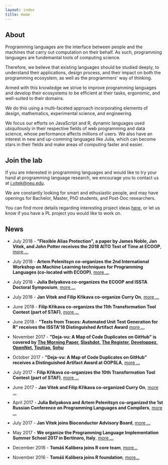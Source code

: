 ```yaml
---
layout: index
title: Home
---
```


## About

Programming languages are the interface between people and the machines that
carry out computation on their behalf. As such, programming languages are
fundemantal tools of computing science. 

Therefore, we believe that existing languages should be studied deeply, to
understand their applications, design process, and their impact on both the
programming ecosystem, as well as the programmers' way of thinking. 

Armed with this knowledge we strive to improve programming languages and
develop their ecosystems to be efficient at their tasks, ergonomic, and
well-suited to their domains. 

We do this using a multi-faceted approach incorporating elements of design,
mathematics, experimental science, and engineering.

We focus our efforts on JavaScript and R, dynamic languages used ubiquitously
in their respective fields of web programming and data science, whose
performance affects millions of users. We also have an interest in new and
up-comming languages like Julia, which can become stars in their fields and
make areas of computing faster and easier.

## Join the lab

If you are interested in programming languages and would like to try your hand
at programming language research, we encourage you to contact us at
[j.vitek@neu.edu](mailto:j.vitek@neu.edu).

We are constantly looking for smart and ethusiastic people, and may have
openings for Bachelor, Master, PhD students, and Post-Doc researchers.

You can find more details regarding interesting project ideas
[here](student-projects.html), or let us know if you have a PL project you
would like to work on.

## News

<!-- 2019 -->

<!--
- April 2019 - 
  **Jan Vitek, Paley Li, Ryan Culpepper, and Artem Pelenitsyn co-organize ETAPS 2019**,
  [more ...](https://conf.researchr.org/committee/etaps-2019/etaps-2019-organizing-committee/)
-->

<!-- 2018 -->

<!--
- November 2018 - 
  **Guido Chari co-organizes META'18 : Workshop on Meta-Programming Techniques and Reflection (part of SPLASH)**,
  [more ...](https://2018.splashcon.org/track/meta-2018/)

- November 2018 - 
  **Jan Vitek, Filip Křikava, Paley Li, and Konrad Siek co-organize SPLASH**,
  [more ...](https://2018.splashcon.org/committee/splash-2018-organizing-committee)
  -->

- July 2018 - 
  **"Flexible Alias Protection", a paper by James Noble, Jan Vitek, and John Potter receives the 2018 AITO Test of Time at ECOOP**,
  [more ...](http://www.aito.org/ToT/2018.html)

- July 2018 - 
  **Artem Pelenitsyn co-organizes the 2nd International Workshop on Machine Learning techniques for Programming Languages (co-located with ECOOP)**,
  [more ...](https://conf.researchr.org/track/ecoop-issta-2018/ML4PL-2018-papers/)

- July 2018 -
  **Julia Belyakova co-organizes the ECOOP and ISSTA Doctoral Symposium**,
  [more ...](https://conf.researchr.org/track/ecoop-issta-2018/ecoop-issta-2018-doctoral-symposium/)

- July 2018 -
  **Jan Vitek and Filip Křikava co-organize Curry On**,
  [more ...](http://curry-on.org/2018/)

- June 2018 - 
  **Filip Křikava co-organizes the 11th Transformation Tool Contest (part of STAF)**,
  [more ...](https://www.transformation-tool-contest.eu/)

- June 2018 - 
  **"Tests from Traces: Automated Unit Test Generation for R" receives the ISSTA'18 Distinguished Artifact Award**
  [more ...](https://twitter.com/i/web/status/1008868048638377984) 

- November 2017 - 
  **"Deja-vu: A Map of Code Duplicates on GitHub" is covered by 
  [The Morning Paper](https://blog.acolyer.org/2017/11/20/dejavu-a-map-of-code-duplicates-on-github/), 
  [Slashdot](https://developers.slashdot.org/story/17/11/23/2352233/more-than-half-of-github-is-duplicate-code-researchers-find), 
  [The Register](https://www.theregister.co.uk/2017/11/21/github_duplicate_code/), 
  [Developpez](https://www.developpez.com/actu/175363/GitHub-des-chercheurs-estiment-que-plus-de-la-moitie-des-codes-ecrits-en-Java-Python-C-Cplusplus-et-JavaScript-sont-dupliques/), 
  [OpenNet](https://www.opennet.ru/opennews/art.shtml?num=47596),
  [Toutiao](https://www.toutiao.com/a6491879685222302221/), 
  [Sohu](http://www.sohu.com/a/206363660_114760)**

- October 2017 -
  **"Deja-vu: A Map of Code Duplicates on GitHub" receives a Distinguished Artifact Award at OOPSLA**,
  [more ...](http://mondego.ics.uci.edu/projects/dejavu/)

- July 2017 - 
  **Filip Křikava co-organizes the 10th Transformation Tool Contest (part of STAF)**,
  [more ...](https://www.transformation-tool-contest.eu/2017/)

- June 2017 -
  **Jan Vitek and Filip Křikava co-organized Curry On**,
  [more ...](http://curry-on.org/2018/)

- April 2017 -
  **Julia Belyakova and Artem Pelenitsyn co-organized the 1st Russian Conference on Programming Languages and Compilers**,
  [more ...](http://plc.sfedu.ru/)

- July 2017 -
  **Jan Vitek joins Bioconductor Advisory Board**,
  [more ...](https://www.bioconductor.org/about/advisory-board/)

- May 2017 - 
  **We organize the Programming Language Implementation Summer School 2017 in Bertinoro, Italy**,
  [more ...](https://prl-prg-ss.github.io.)

<!-- 2016 -->

- December 2016 - 
  **Tomáš Kalibera joins R core team**,
  [more...](https://stat.ethz.ch/pipermail/r-announce/2016/000610.html) 

- November 2016 - 
  **Tomáš Kalibera joins R foundation**,
  [more...](https://stat.ethz.ch/pipermail/r-announce/2016/000609.html) 
